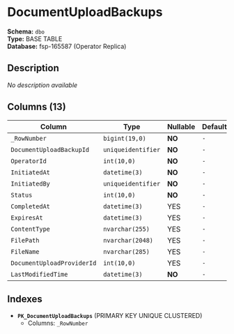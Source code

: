 # DocumentUploadBackups

**Schema:** `dbo`  
**Type:** BASE TABLE  
**Database:** fsp-165587 (Operator Replica)

## Description

*No description available*

## Columns (13)

| Column | Type | Nullable | Default | Keys | Description |
|--------|------|----------|---------|------|-------------|
| `_RowNumber` | `bigint(19,0)` | **NO** | `-` | PK | - |
| `DocumentUploadBackupId` | `uniqueidentifier` | **NO** | `-` | - | - |
| `OperatorId` | `int(10,0)` | **NO** | `-` | - | - |
| `InitiatedAt` | `datetime(3)` | **NO** | `-` | - | - |
| `InitiatedBy` | `uniqueidentifier` | **NO** | `-` | - | - |
| `Status` | `int(10,0)` | **NO** | `-` | - | - |
| `CompletedAt` | `datetime(3)` | YES | `-` | - | - |
| `ExpiresAt` | `datetime(3)` | YES | `-` | - | - |
| `ContentType` | `nvarchar(255)` | YES | `-` | - | - |
| `FilePath` | `nvarchar(2048)` | YES | `-` | - | - |
| `FileName` | `nvarchar(285)` | YES | `-` | - | - |
| `DocumentUploadProviderId` | `int(10,0)` | YES | `-` | - | - |
| `LastModifiedTime` | `datetime(3)` | **NO** | `-` | - | - |

## Indexes

- **`PK_DocumentUploadBackups`** (PRIMARY KEY UNIQUE CLUSTERED)
  - Columns: `_RowNumber`
